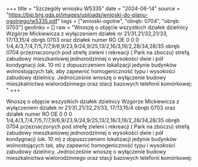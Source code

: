 +++
title = "Szczegóły wniosku W5335"
date = "2024-06-14"
source = "https://bip.brg.gda.pl/images/uploads/wnioski-do-planu-ogolnego/w5335.pdf"
tags = ["wnioski-ogolne", "obręb: 0704", "obręb: 0703"]
geolinks = []
raw = "Wnoszę o objęcie wszystkich działek dzielnicy Wzgórze Mickiewicza z wyłączeniem działek nr 21/31,21/32,21/33, 17/13,15/4 obręb 0703 oraz działek numer RÓ OE 0 0 0 1/4,4/3,7/4,7/5,7/7,9/6,9/23,9/24,9/25,13/2,16/3,19/2,28/34,28/35 obręb 0704 przeznaczonych pod strefę zieleni i rekreacji ( Park na zboczu) strefą zabudowy mieszkaniowej jednorodzinnej o wysokości dwie i pół kondygnacji (ok. 10 m) z dopuszczeniem lokalizacji jedynie budynków wolnostojących tak, aby zapewnić homogeniczność typu i wysokości zabudowy dzielnicy. Jednocześnie wnoszę o wyłączenie budowy mieszkalnictwa wielorodzinnego oraz stacji bazowych telefonii komórkowej: "
+++

Wnoszę o objęcie wszystkich działek dzielnicy Wzgórze Mickiewicza z wyłączeniem
działek nr 21/31,21/32,21/33, 17/13,15/4 obręb 0703 oraz działek numer
RÓ OE 0 0 0
1/4,4/3,7/4,7/5,7/7,9/6,9/23,9/24,9/25,13/2,16/3,19/2,28/34,28/35 obręb 0704 przeznaczonych
pod strefę zieleni i rekreacji ( Park na zboczu) strefą zabudowy mieszkaniowej jednorodzinnej o
wysokości dwie i pół kondygnacji (ok. 10 m) z dopuszczeniem lokalizacji jedynie budynków
wolnostojących tak, aby zapewnić homogeniczność typu i wysokości zabudowy dzielnicy.
Jednocześnie wnoszę o wyłączenie budowy mieszkalnictwa wielorodzinnego oraz stacji
bazowych telefonii komórkowej:



